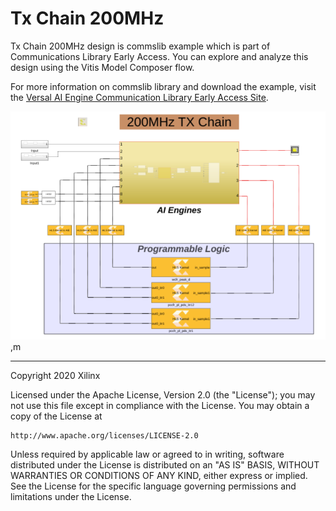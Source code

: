 # Tx Chain 200MHz
Tx Chain 200MHz design is commslib example which is part of Communications Library Early Access. You can explore and analyze this design
using the Vitis Model Composer flow.

For more information on commslib library and download the example, visit the [Versal AI Engine Communication Library Early Access Site](https://www.xilinx.com/member/versal_ai_engine_commslib_ea.html). 

![](Images/tx_chain_200Mhz.PNG),m 

------------
Copyright 2020 Xilinx

Licensed under the Apache License, Version 2.0 (the "License");
you may not use this file except in compliance with the License.
You may obtain a copy of the License at

    http://www.apache.org/licenses/LICENSE-2.0

Unless required by applicable law or agreed to in writing, software
distributed under the License is distributed on an "AS IS" BASIS,
WITHOUT WARRANTIES OR CONDITIONS OF ANY KIND, either express or implied.
See the License for the specific language governing permissions and
limitations under the License.
